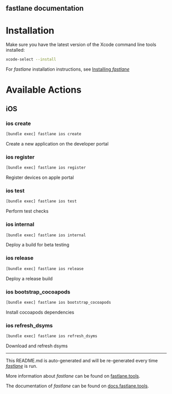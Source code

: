 fastlane documentation
----

# Installation

Make sure you have the latest version of the Xcode command line tools installed:

```sh
xcode-select --install
```

For _fastlane_ installation instructions, see [Installing _fastlane_](https://docs.fastlane.tools/#installing-fastlane)

# Available Actions

## iOS

### ios create

```sh
[bundle exec] fastlane ios create
```

Create a new application on the developer portal

### ios register

```sh
[bundle exec] fastlane ios register
```

Register devices on apple portal

### ios test

```sh
[bundle exec] fastlane ios test
```

Perform test checks

### ios internal

```sh
[bundle exec] fastlane ios internal
```

Deploy a build for beta testing

### ios release

```sh
[bundle exec] fastlane ios release
```

Deploy a release build

### ios bootstrap_cocoapods

```sh
[bundle exec] fastlane ios bootstrap_cocoapods
```

Install cocoapods dependencies

### ios refresh_dsyms

```sh
[bundle exec] fastlane ios refresh_dsyms
```

Download and refresh dsyms

----

This README.md is auto-generated and will be re-generated every time [_fastlane_](https://fastlane.tools) is run.

More information about _fastlane_ can be found on [fastlane.tools](https://fastlane.tools).

The documentation of _fastlane_ can be found on [docs.fastlane.tools](https://docs.fastlane.tools).
